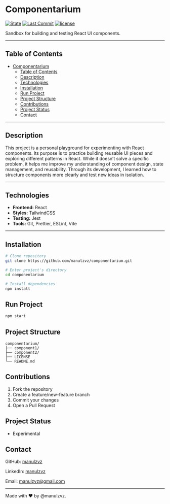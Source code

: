 # Componentarium

[![State](https://img.shields.io/badge/state-in%20development-yellow)](https://github.com/manulzvz/componentarium)
[![Last Commit](https://img.shields.io/github/last-commit/manulzvz/componentarium)](https://github.com/manulzvz/componentarium/commits/main)
[![license](https://img.shields.io/badge/license-MIT-green)](LICENSE)

Sandbox for building and testing React UI components.

---

## Table of Contents

- [Componentarium](#componentarium)
  - [Table of Contents](#table-of-contents)
  - [Description](#description)
  - [Technologies](#technologies)
  - [Installation](#installation)
  - [Run Project](#run-project)
  - [Project Structure](#project-structure)
  - [Contributions](#contributions)
  - [Project Status](#project-status)
  - [Contact](#contact)

---

## Description

This project is a personal playground for experimenting with React components. Its purpose is to practice building reusable UI pieces and exploring different patterns in React. While it doesn’t solve a specific problem, it helps me improve my understanding of component design, state management, and reusability. Through its development, I learned how to structure components more clearly and test new ideas in isolation.

---

## Technologies

- **Frontend:** React
- **Styles:** TailwindCSS
- **Testing:** Jest
- **Tools:** Git, Prettier, ESLint, Vite

---

## Installation

```bash
# Clone repository
git clone https://github.com/manulzvz/componentarium.git

# Enter project's directory
cd componentarium

# Install dependencies
npm install
```

## Run Project

```bash
npm start
```

## Project Structure

```text
componentarium/
├── component1/
├── component2/
├── LICENSE
└── README.md
```

## Contributions

1. Fork the repository
2. Create a feature/new-feature branch
3. Commit your changes
4. Open a Pull Request

## Project Status

- Experimental

## Contact

GitHub: [manulzvz](https://github.com/manulzvz)

LinkedIn: [manulzvz](https://www.linkedin.com/in/manulzvz/)

Email: <manulzvz@gmail.com>

---

Made with ♥︎ by @manulzvz.
